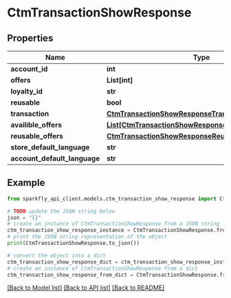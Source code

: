 # CtmTransactionShowResponse


## Properties

Name | Type | Description | Notes
------------ | ------------- | ------------- | -------------
**account_id** | **int** |  | [optional] 
**offers** | **List[int]** |  | [optional] 
**loyalty_id** | **str** |  | [optional] 
**reusable** | **bool** |  | [optional] 
**transaction** | [**CtmTransactionShowResponseTransaction**](CtmTransactionShowResponseTransaction.md) |  | [optional] 
**availible_offers** | [**List[CtmTransactionShowResponseAvailibleOffersInner]**](CtmTransactionShowResponseAvailibleOffersInner.md) |  | [optional] 
**reusable_offers** | [**CtmTransactionShowResponseReusableOffers**](CtmTransactionShowResponseReusableOffers.md) |  | [optional] 
**store_default_language** | **str** |  | [optional] 
**account_default_language** | **str** |  | [optional] 

## Example

```python
from sparkfly_api_client.models.ctm_transaction_show_response import CtmTransactionShowResponse

# TODO update the JSON string below
json = "{}"
# create an instance of CtmTransactionShowResponse from a JSON string
ctm_transaction_show_response_instance = CtmTransactionShowResponse.from_json(json)
# print the JSON string representation of the object
print(CtmTransactionShowResponse.to_json())

# convert the object into a dict
ctm_transaction_show_response_dict = ctm_transaction_show_response_instance.to_dict()
# create an instance of CtmTransactionShowResponse from a dict
ctm_transaction_show_response_from_dict = CtmTransactionShowResponse.from_dict(ctm_transaction_show_response_dict)
```
[[Back to Model list]](../README.md#documentation-for-models) [[Back to API list]](../README.md#documentation-for-api-endpoints) [[Back to README]](../README.md)


